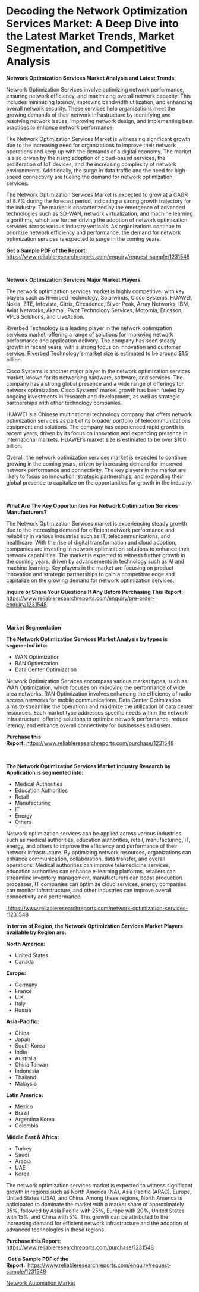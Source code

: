 <p><h1>Decoding the Network Optimization Services Market: A Deep Dive into the Latest Market Trends, Market Segmentation, and Competitive Analysis</h1></p><p><strong>Network Optimization Services Market Analysis and Latest Trends</strong></p>
<p><p>Network Optimization Services involve optimizing network performance, ensuring network efficiency, and maximizing overall network capacity. This includes minimizing latency, improving bandwidth utilization, and enhancing overall network security. These services help organizations meet the growing demands of their network infrastructure by identifying and resolving network issues, improving network design, and implementing best practices to enhance network performance.</p><p>The Network Optimization Services Market is witnessing significant growth due to the increasing need for organizations to improve their network operations and keep up with the demands of a digital economy. The market is also driven by the rising adoption of cloud-based services, the proliferation of IoT devices, and the increasing complexity of network environments. Additionally, the surge in data traffic and the need for high-speed connectivity are fueling the demand for network optimization services.</p><p>The Network Optimization Services Market is expected to grow at a CAGR of 8.7% during the forecast period, indicating a strong growth trajectory for the industry. The market is characterized by the emergence of advanced technologies such as SD-WAN, network virtualization, and machine learning algorithms, which are further driving the adoption of network optimization services across various industry verticals. As organizations continue to prioritize network efficiency and performance, the demand for network optimization services is expected to surge in the coming years.</p></p>
<p><strong>Get a Sample PDF of the Report:&nbsp;</strong> <a href="https://www.reliableresearchreports.com/enquiry/request-sample/1231548">https://www.reliableresearchreports.com/enquiry/request-sample/1231548</a></p>
<p>&nbsp;</p>
<p><strong>Network Optimization Services Major Market Players</strong></p>
<p><p>The network optimization services market is highly competitive, with key players such as Riverbed Technology, Solarwinds, Cisco Systems, HUAWEI, Nokia, ZTE, Infovista, Citrix, Circadence, Silver Peak, Array Networks, IBM, Aviat Networks, Akamai, Pivot Technology Services, Motorola, Ericsson, VPLS Solutions, and LiveAction.</p><p>Riverbed Technology is a leading player in the network optimization services market, offering a range of solutions for improving network performance and application delivery. The company has seen steady growth in recent years, with a strong focus on innovation and customer service. Riverbed Technology's market size is estimated to be around $1.5 billion.</p><p>Cisco Systems is another major player in the network optimization services market, known for its networking hardware, software, and services. The company has a strong global presence and a wide range of offerings for network optimization. Cisco Systems' market growth has been fueled by ongoing investments in research and development, as well as strategic partnerships with other technology companies.</p><p>HUAWEI is a Chinese multinational technology company that offers network optimization services as part of its broader portfolio of telecommunications equipment and solutions. The company has experienced rapid growth in recent years, driven by its focus on innovation and expanding presence in international markets. HUAWEI's market size is estimated to be over $100 billion.</p><p>Overall, the network optimization services market is expected to continue growing in the coming years, driven by increasing demand for improved network performance and connectivity. The key players in the market are likely to focus on innovation, strategic partnerships, and expanding their global presence to capitalize on the opportunities for growth in the industry.</p></p>
<p>&nbsp;</p>
<p><strong>What Are The Key Opportunities For Network Optimization Services Manufacturers?</strong></p>
<p><p>The Network Optimization Services market is experiencing steady growth due to the increasing demand for efficient network performance and reliability in various industries such as IT, telecommunications, and healthcare. With the rise of digital transformation and cloud adoption, companies are investing in network optimization solutions to enhance their network capabilities. The market is expected to witness further growth in the coming years, driven by advancements in technology such as AI and machine learning. Key players in the market are focusing on product innovation and strategic partnerships to gain a competitive edge and capitalize on the growing demand for network optimization services.</p></p>
<p><strong>Inquire or Share Your Questions If Any Before Purchasing This Report:</strong> <a href="https://www.reliableresearchreports.com/enquiry/pre-order-enquiry/1231548">https://www.reliableresearchreports.com/enquiry/pre-order-enquiry/1231548</a></p>
<p>&nbsp;</p>
<p><strong>Market Segmentation</strong></p>
<p><strong>The Network Optimization Services Market Analysis by types is segmented into:</strong></p>
<p><ul><li>WAN Optimization</li><li>RAN Optimization</li><li>Data Center Optimization</li></ul></p>
<p><p>Network Optimization Services encompass various market types, such as WAN Optimization, which focuses on improving the performance of wide area networks. RAN Optimization involves enhancing the efficiency of radio access networks for mobile communications. Data Center Optimization aims to streamline the operations and maximize the utilization of data center resources. Each market type addresses specific needs within the network infrastructure, offering solutions to optimize network performance, reduce latency, and enhance overall connectivity for businesses and users.</p></p>
<p><strong>Purchase this Report:&nbsp;</strong><a href="https://www.reliableresearchreports.com/purchase/1231548">https://www.reliableresearchreports.com/purchase/1231548</a></p>
<p>&nbsp;</p>
<p><strong>The Network Optimization Services Market Industry Research by Application is segmented into:</strong></p>
<p><ul><li>Medical Authorities</li><li>Education Authorities</li><li>Retail</li><li>Manufacturing</li><li>IT</li><li>Energy</li><li>Others</li></ul></p>
<p><p>Network optimization services can be applied across various industries such as medical authorities, education authorities, retail, manufacturing, IT, energy, and others to improve the efficiency and performance of their network infrastructure. By optimizing network resources, organizations can enhance communication, collaboration, data transfer, and overall operations. Medical authorities can improve telemedicine services, education authorities can enhance e-learning platforms, retailers can streamline inventory management, manufacturers can boost production processes, IT companies can optimize cloud services, energy companies can monitor infrastructure, and other industries can improve overall connectivity and performance.</p></p>
<p><a href="https://www.reliableresearchreports.com/network-optimization-services-r1231548">&nbsp;https://www.reliableresearchreports.com/network-optimization-services-r1231548</a></p>
<p><strong>In terms of Region, the Network Optimization Services Market Players available by Region are:</strong></p>
<p>
    <p> <strong> North America: </strong>
        <ul>
            <li>United States</li>
            <li>Canada</li>
        </ul>
        </p> 
    <p> <strong> Europe: </strong>
        <ul>
            <li>Germany</li>
            <li>France</li>
            <li>U.K.</li>
            <li>Italy</li>
            <li>Russia</li>
        </ul>
        </p> 
    <p> <strong> Asia-Pacific: </strong>
        <ul>
            <li>China</li>
            <li>Japan</li>
            <li>South Korea</li>
            <li>India</li>
            <li>Australia</li>
            <li>China Taiwan</li>
            <li>Indonesia</li>
            <li>Thailand</li>
            <li>Malaysia</li>
        </ul>
        </p> 
    <p> <strong> Latin America: </strong>
        <ul>
            <li>Mexico</li>
            <li>Brazil</li>
            <li>Argentina Korea</li>
            <li>Colombia</li>
        </ul>
        </p> 
    <p> <strong> Middle East & Africa: </strong>
        <ul>
            <li>Turkey</li>
            <li>Saudi</li>
            <li>Arabia</li>
            <li>UAE</li>
            <li>Korea</li>
        </ul>
    </p>
    </p>
<p><p>The network optimization services market is expected to witness significant growth in regions such as North America (NA), Asia Pacific (APAC), Europe, United States (USA), and China. Among these regions, North America is anticipated to dominate the market with a market share of approximately 35%, followed by Asia Pacific with 25%, Europe with 20%, United States with 15%, and China with 5%. This growth can be attributed to the increasing demand for efficient network infrastructure and the adoption of advanced technologies in these regions.</p></p>
<p><strong>Purchase this Report: </strong><a href="https://www.reliableresearchreports.com/purchase/1231548">https://www.reliableresearchreports.com/purchase/1231548</a></p>
<p>&nbsp;<strong>Get a Sample PDF of the Report:&nbsp;&nbsp;</strong><a href="https://www.reliableresearchreports.com/enquiry/request-sample/1231548">https://www.reliableresearchreports.com/enquiry/request-sample/1231548</a></p>
<p><strong></strong></p>
<p><p><a href="https://github.com/NorbertYates/Market-Research-Report-List-4/blob/main/network-automation-market.md">Network Automation Market</a></p></p>